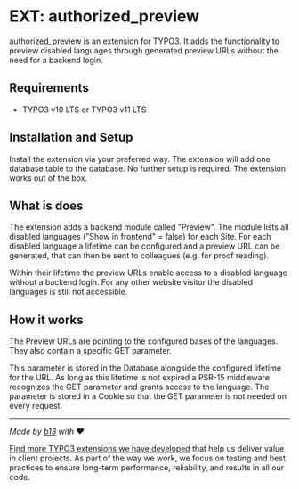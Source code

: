 # EXT: authorized_preview

authorized_preview is an extension for TYPO3. It adds the functionality to preview disabled languages
through generated preview URLs without the need for a backend login.

## Requirements

* TYPO3 v10 LTS or TYPO3 v11 LTS

## Installation and Setup
Install the extension via your preferred way. The extension will add one database table to the database.
No further setup is required. The extension works out of the box.

## What is does
The extension adds a backend module called "Preview". The module lists all disabled languages
("Show in frontend" = false) for each Site. For each disabled language a lifetime can be configured and a
preview URL can be generated, that can then be sent to colleagues (e.g. for proof reading).

Within their lifetime the preview URLs enable access to a disabled language without a backend login.
For any other website visitor the disabled languages is still not accessible.

## How it works
The Preview URLs are pointing to the configured bases of the languages. They also contain a
specific GET parameter.

This parameter is stored in the Database alongside the configured lifetime for the URL. As long
as this lifetime is not expired a PSR-15 middleware recognizes the GET parameter and
grants access to the language. The parameter is stored in a Cookie so that the GET parameter is
not needed on every request.

---


_Made by [b13](https://b13.com) with ♥_

[Find more TYPO3 extensions we have developed](https://b13.com/useful-typo3-extensions-from-b13-to-you) that help us deliver value in client projects. As part of the way we work, we focus on testing and best practices to ensure long-term performance, reliability, and results in all our code.
